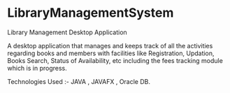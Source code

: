 # LibraryManagementSystem

Library Management Desktop Application 

A desktop application that manages and keeps track of all the activities regarding books and members 
with facilities like Registration, Updation, Books Search, Status of Availability, etc 
including the fees tracking module which is in progress.

Technologies Used :- JAVA , JAVAFX , Oracle DB.

